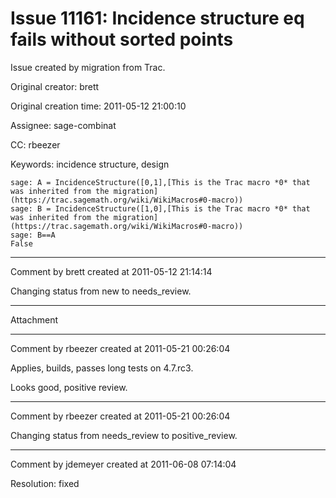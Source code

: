 # Issue 11161: Incidence structure __eq__ fails without sorted points

Issue created by migration from Trac.

Original creator: brett

Original creation time: 2011-05-12 21:00:10

Assignee: sage-combinat

CC:  rbeezer

Keywords: incidence structure, design


```
sage: A = IncidenceStructure([0,1],[This is the Trac macro *0* that was inherited from the migration](https://trac.sagemath.org/wiki/WikiMacros#0-macro))
sage: B = IncidenceStructure([1,0],[This is the Trac macro *0* that was inherited from the migration](https://trac.sagemath.org/wiki/WikiMacros#0-macro))
sage: B==A
False
```



---

Comment by brett created at 2011-05-12 21:14:14

Changing status from new to needs_review.


---

Attachment


---

Comment by rbeezer created at 2011-05-21 00:26:04

Applies, builds, passes long tests on 4.7.rc3.

Looks good, positive review.


---

Comment by rbeezer created at 2011-05-21 00:26:04

Changing status from needs_review to positive_review.


---

Comment by jdemeyer created at 2011-06-08 07:14:04

Resolution: fixed
